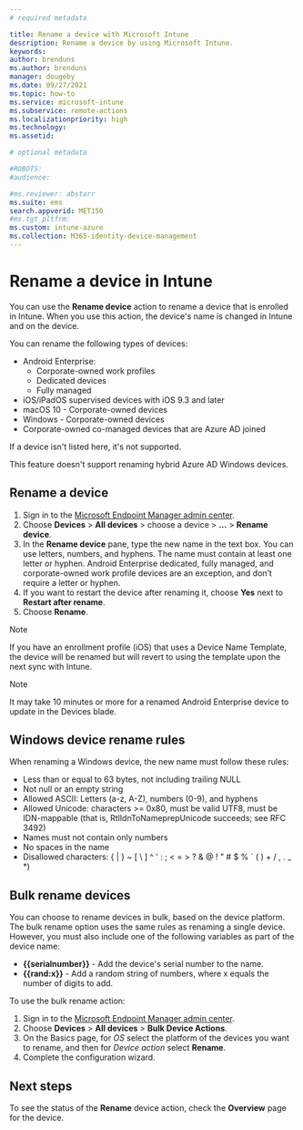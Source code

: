 ```yaml
---
# required metadata

title: Rename a device with Microsoft Intune
description: Rename a device by using Microsoft Intune.
keywords:
author: brenduns
ms.author: brenduns
manager: dougeby
ms.date: 09/27/2021
ms.topic: how-to
ms.service: microsoft-intune
ms.subservice: remote-actions
ms.localizationpriority: high
ms.technology:
ms.assetid: 

# optional metadata

#ROBOTS:
#audience:

#ms.reviewer: abstarr
ms.suite: ems
search.appverid: MET150
#ms.tgt_pltfrm:
ms.custom: intune-azure
ms.collection: M365-identity-device-management
---
```


# Rename a device in Intune

You can use the **Rename device** action to rename a device that is enrolled in Intune. When you use this action, the device's name is changed in Intune and on the device.

You can rename the following types of devices:

- Android Enterprise:
  - Corporate-owned work profiles
  - Dedicated devices
  - Fully managed
- iOS/iPadOS supervised devices with iOS 9.3 and later
- macOS 10 - Corporate-owned devices
- Windows - Corporate-owned devices
- Corporate-owned co-managed devices that are Azure AD joined

If a device isn't listed here, it's not supported.

This feature doesn't support renaming hybrid Azure AD Windows devices.

## Rename a device

1. Sign in to the [Microsoft Endpoint Manager admin center](https://go.microsoft.com/fwlink/?linkid=2109431).
2. Choose **Devices** > **All devices** > choose a device > **...** > **Rename device**.
3. In the **Rename device** pane, type the new name in the text box. You can use letters, numbers, and hyphens. The name must contain at least one letter or hyphen. Android Enterprise dedicated, fully managed, and corporate-owned work profile devices are an exception, and don’t require a letter or hyphen.
4. If you want to restart the device after renaming it, choose **Yes** next to **Restart after rename**.
5. Choose **Rename**.

> [!NOTE]
> If you have an enrollment profile (iOS) that uses a Device Name Template, the device will be renamed but will revert to using the template upon the next sync with Intune.

> [!NOTE]
> It may take 10 minutes or more for a renamed Android Enterprise device to update in the Devices blade.

## Windows device rename rules

When renaming a Windows device, the new name must follow these rules:

- Less than or equal to 63 bytes, not including trailing NULL
- Not null or an empty string
- Allowed ASCII: Letters (a-z, A-Z), numbers (0-9), and hyphens
- Allowed Unicode: characters >= 0x80, must be valid UTF8, must be IDN-mappable (that is, RtlIdnToNameprepUnicode succeeds; see RFC 3492)
- Names must not contain only numbers
- No spaces in the name
- Disallowed characters: { | } ~ [ \ ] ^ ' : ; < = > ? & @ ! " # $ % ` ( ) + / , . _ *)

## Bulk rename devices

You can choose to rename devices in bulk, based on the device platform. The bulk rename option uses the same rules as renaming a single device. However, you must also include one of the following variables as part of the device name:

- **{{serialnumber}}** - Add the device's serial number to the name.
- **{{rand:x}}** - Add a random string of numbers, where x equals the number of digits to add.

To use the bulk rename action:

1. Sign in to the [Microsoft Endpoint Manager admin center](https://go.microsoft.com/fwlink/?linkid=2109431).
2. Choose **Devices** > **All devices** > **Bulk Device Actions**.
3. On the Basics page, for *OS* select the platform of the devices you want to rename, and then for *Device action* select **Rename**.
4. Complete the configuration wizard.

## Next steps

To see the status of the **Rename** device action, check the **Overview** page for the device.

